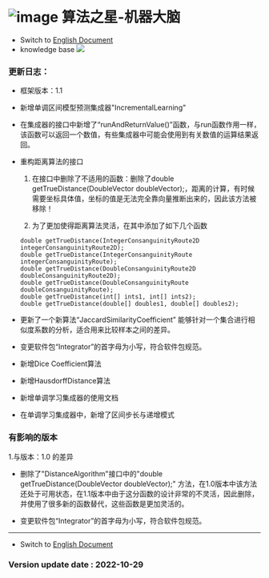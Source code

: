 # ![image](https://user-images.githubusercontent.com/113756063/194830221-abe24fcc-484b-4769-b3b7-ec6d8138f436.png) 算法之星-机器大脑

- Switch to [English Document](https://github.com/BeardedManZhao/algorithmStar/blob/main/README.md)
- knowledge base
  <a href="https://github.com/BeardedManZhao/algorithmStar/blob/main/KnowledgeDocument/knowledge%20base-Chinese.md">
  <img src = "https://user-images.githubusercontent.com/113756063/194838003-7ad14dac-b38c-4b57-a942-ba58f00baaf7.png"/>
  </a>

### 更新日志：

* 框架版本：1.1
- 新增单调区间模型预测集成器"IncrementalLearning"
- 在集成器的接口中新增了“runAndReturnValue()”函数，与run函数作用一样，该函数可以返回一个数值，有些集成器中可能会使用到有关数值的运算结果返回。
- 重构距离算法的接口

    1. 在接口中删除了不适用的函数：删除了double getTrueDistance(DoubleVector doubleVector);，距离的计算，有时候需要坐标具体值，坐标的值是无法完全靠向量推断出来的，因此该方法被移除！

    2. 为了更加使得距离算法灵活，在其中添加了如下几个函数
  ```
  double getTrueDistance(IntegerConsanguinityRoute2D integerConsanguinityRoute2D);
  double getTrueDistance(IntegerConsanguinityRoute integerConsanguinityRoute);
  double getTrueDistance(DoubleConsanguinityRoute2D doubleConsanguinityRoute2D);
  double getTrueDistance(DoubleConsanguinityRoute doubleConsanguinityRoute);
  double getTrueDistance(int[] ints1, int[] ints2);
  double getTrueDistance(double[] doubles1, double[] doubles2);
  ```
- 更新了一个新算法“JaccardSimilarityCoefficient” 能够针对一个集合进行相似度系数的分析，适合用来比较样本之间的差异。
- 变更软件包“Integrator”的首字母为小写，符合软件包规范。
- 新增Dice Coefficient算法
- 新增HausdorffDistance算法
- 新增单调学习集成器的使用文档
- 在单调学习集成器中，新增了区间步长与递增模式

### 有影响的版本

1.与版本：1.0 的差异

- 删除了"DistanceAlgorithm"接口中的"double getTrueDistance(DoubleVector doubleVector);"
  方法，在1.0版本中该方法还处于可用状态，在1.1版本中由于这分函数的设计非常的不灵活，因此删除，并使用了很多新的函数替代，这些函数是更加灵活的。

- 变更软件包“Integrator”的首字母为小写，符合软件包规范。

<hr>

- Switch to [English Document](https://github.com/BeardedManZhao/algorithmStar/blob/main/src_code/README.md)

### Version update date : 2022-10-29
